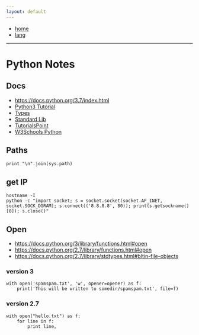 ```yaml
---
layout: default
---
```

- [home](/index.md)
- [lang](/lang.md)

---
# Python Notes

## Docs
- <https://docs.python.org/3.7/index.html>
- [Python3 Tutorial](https://docs.python.org/3/tutorial/index.html)
- [Types](https://docs.python.org/3.7/library/stdtypes.html)
- [Standard Lib](https://docs.python.org/3.7/library/index.html)
- [TutorialsPoint](https://www.tutorialspoint.com/python/python_quick_guide.htm)
- [W3Schools Python](https://www.w3schools.com/python/default.asp)

## Paths
```
print "\n".join(sys.path)
```

## get IP
```
hostname -I
python -c "import socket; s = socket.socket(socket.AF_INET, socket.SOCK_DGRAM); s.connect(('8.8.8.8', 80)); print(s.getsockname()[0]); s.close()"
```

## Open
- <https://docs.python.org/3/library/functions.html#open>
- <https://docs.python.org/2.7/library/functions.html#open>
- <https://docs.python.org/2.7/library/stdtypes.html#bltin-file-objects>

### version 3
```
with open('spamspam.txt', 'w', opener=opener) as f:
    print('This will be written to somedir/spamspam.txt', file=f)
```

### version 2.7
```
with open("hello.txt") as f:
    for line in f:
        print line,

```
